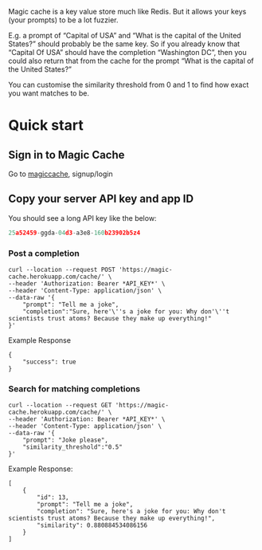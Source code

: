 Magic cache is a key value store much like Redis. But it allows your keys (your prompts) to be a lot fuzzier.

E.g. a prompt of “Capital of USA” and “What is the capital of the United States?” should probably be the same key. So if you already know that “Capital Of USA” should have the completion “Washington DC”, then you could also return that from the cache for the prompt “What is the capital of the United States?”

You can customise the similarity threshold from 0 and 1 to find how exact you want matches to be.

# Quick start

## Sign in to Magic Cache 

Go to [magiccache](), signup/login 

## Copy your server API key and app ID

You should see a long API key like the below:

```jsx
25a52459-ggda-04d3-a3e8-160b23902b5z4
```

### Post a completion

```
curl --location --request POST 'https://magic-cache.herokuapp.com/cache/' \
--header 'Authorization: Bearer *API_KEY*' \
--header 'Content-Type: application/json' \
--data-raw '{
    "prompt": "Tell me a joke",
    "completion":"Sure, here'\''s a joke for you: Why don'\''t scientists trust atoms? Because they make up everything!"
}'
```

Example Response

```
{
    "success": true
}
```
### Search for matching completions

```
curl --location --request GET 'https://magic-cache.herokuapp.com/cache/' \
--header 'Authorization: Bearer *API_KEY*' \
--header 'Content-Type: application/json' \
--data-raw '{
    "prompt": "Joke please",
    "similarity_threshold":"0.5"
}'
```
Example Response:
```
[
    {
        "id": 13,
        "prompt": "Tell me a joke",
        "completion": "Sure, here's a joke for you: Why don't scientists trust atoms? Because they make up everything!",
        "similarity": 0.880884534086156
    }
]
```

